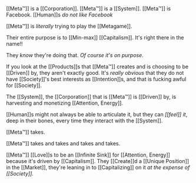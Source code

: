 [[Meta™]] is a [[Corporation]].
[[Meta™]] is a [[System]].
[[Meta™]] is Facebook.
[[Human]]s *do not like Facebook*

[[Meta™]] is *literally* trying to play the [[Metagame]].

Their entire purpose is to [[Min-max]] [[Capitalism]]. It's right there in the name!!

They *know* they're doing that. *Of course it's on purpose*.

If you look at the [[Products]]s that [[Meta™]] creates and is choosing to be [[Driven]] by, they aren't exactly good. It's *really obvious* that they do not have [[Society]]'s best interests as [[Intention]]s, and that is fucking awful for [[Society]].

The [[System]], the [[Corporation]] that is [[Meta™]] is [[Driven]] by, is harvesting and monetizing [[Attention, Energy]].

[[Human]]s might not always be able to articulate it, but they can *[[feel]] it*, deep in their bones, every time they interact with the [[System]].

[[Meta™]] takes.

[[Meta™]] takes and takes and takes and takes.

[[Meta™]] [[Love]]s to be an [[Infinite Sink]] for [[Attention, Energy]] because it's driven by [[Capitalism]]. They [[Create]]d a [[Unique Position]] in the [[Market]], they're leaning in to [[Capitalizing]] on it *at the expense of [[Society]]*.